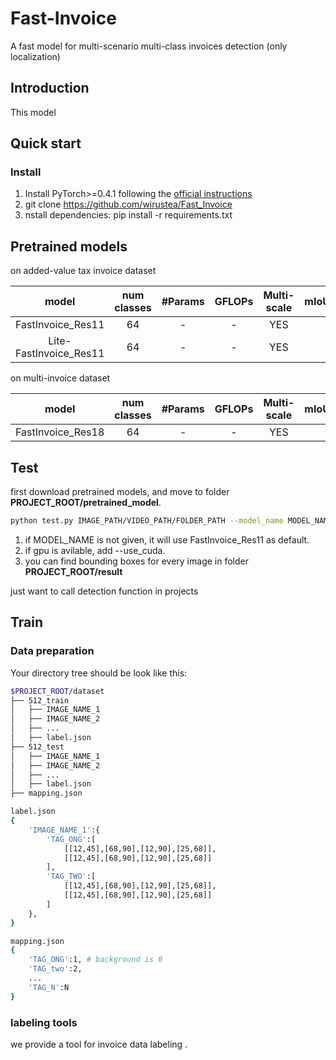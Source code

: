 # Fast-Invoice
A fast model for multi-scenario multi-class invoices detection (only localization)

## Introduction
This model 

## Quick start
### Install
1. Install PyTorch>=0.4.1 following the [official instructions](https://pytorch.org/)
2. git clone https://github.com/wirustea/Fast_Invoice
3. nstall dependencies: pip install -r requirements.txt

## Pretrained models
on added-value tax invoice dataset

| model |num classes |#Params | GFLOPs | Multi-scale | mIoU_for_Seg | Link |
| :--: | :--: | :--: | :--: | :--: | :--: |:--: |
| FastInvoice_Res11 | 64 | - | - | YES | - | - |
| Lite-FastInvoice_Res11 | 64 | - | - | YES | - | - |

on multi-invoice dataset

| model |num classes |#Params | GFLOPs | Multi-scale | mIoU_for_Seg | Link |
| :--: | :--: | :--: | :--: | :--: | :--: |:--: |
| FastInvoice_Res18 | 64 | - | - | YES | - | - |

## Test
first download pretrained models, and move to folder **PROJECT_ROOT/pretrained_model**.
````bash
python test.py IMAGE_PATH/VIDEO_PATH/FOLDER_PATH --model_name MODEL_NAME --pretrained_model PTH_PATH
````
1. if MODEL_NAME is not given, it will use FastInvoice_Res11 as default.
2. if gpu is avilable, add --use_cuda.
3. you can find bounding boxes for every image in folder **PROJECT_ROOT/result**

just want to call detection function in projects


## Train
### Data preparation
Your directory tree should be look like this:
````bash
$PROJECT_ROOT/dataset
├── 512_train
│   ├── IMAGE_NAME_1
│   ├── IMAGE_NAME_2
│   ├── ...
│   ├── label.json 
├── 512_test
│   ├── IMAGE_NAME_1
│   ├── IMAGE_NAME_2
│   ├── ...
│   ├── label.json 
├── mapping.json

label.json
{
    'IMAGE_NAME_1':{
        'TAG_ONG':[
            [[12,45],[68,90],[12,90],[25,68]],
            [[12,45],[68,90],[12,90],[25,68]]
        ],
        'TAG_TWO':[
            [[12,45],[68,90],[12,90],[25,68]],
            [[12,45],[68,90],[12,90],[25,68]]
        ]
    },
}

mapping.json
{
    'TAG_ONG':1, # background is 0
    'TAG_two':2,
    ...
    'TAG_N':N
}
````
### labeling tools
we provide a tool for invoice data labeling .